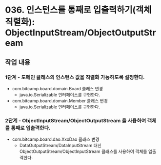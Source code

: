 # 036. 인스턴스를 통째로 입출력하기(객체 직렬화): ObjectInputStream/ObjectOutputStream

## 작업 내용

### 1단계 - 도메인 클래스의 인스턴스 값을 직렬화 가능하도록 설정한다.

- com.bitcamp.board.domain.Board 클래스 변경
  - java.io.Serializable 인터페이스를 구현한다.
- com.bitcamp.board.domain.Member 클래스 변경
  - java.io.Serializable 인터페이스를 구현한다.

### 2단계 - ObjectInputStream/ObjectOutputStream 을 사용하여 객체를 통째로 입출력한다.

- com.bitcamp.board.dao.XxxDao 클래스 변경
  - DataOutputStream/DataInputStream 대신 ObjectOutputStream/ObjectInputStream 클래스를 사용하여 객체를 입출력한다.






